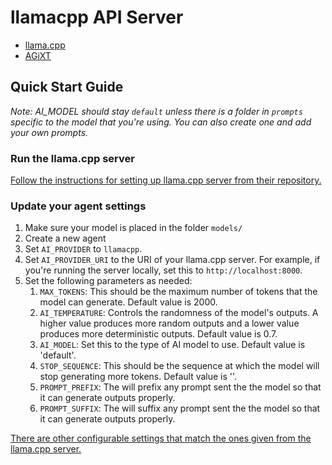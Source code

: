 # llamacpp API Server

- [llama.cpp](https://github.com/ggerganov/llama.cpp)
- [AGiXT](https://github.com/Josh-XT/AGiXT)

## Quick Start Guide

_Note: AI_MODEL should stay `default` unless there is a folder in `prompts` specific to the model that you're using. You can also create one and add your own prompts._

### Run the llama.cpp server

[Follow the instructions for setting up llama.cpp server from their repository.](https://github.com/ggerganov/llama.cpp/tree/master/examples/server#llamacppexampleserver)

### Update your agent settings

1. Make sure your model is placed in the folder `models/`
2. Create a new agent
3. Set `AI_PROVIDER` to `llamacpp`.
4. Set `AI_PROVIDER_URI` to the URI of your llama.cpp server. For example, if you're running the server locally, set this to `http://localhost:8000`.
5. Set the following parameters as needed:
    1. `MAX_TOKENS`: This should be the maximum number of tokens that the model can generate. Default value is 2000.
    2. `AI_TEMPERATURE`: Controls the randomness of the model's outputs. A higher value produces more random outputs and a lower value produces more deterministic outputs. Default value is 0.7.
    3. `AI_MODEL`: Set this to the type of AI model to use. Default value is 'default'.
    4. `STOP_SEQUENCE`: This should be the sequence at which the model will stop generating more tokens. Default value is '</s>'.
    5. `PROMPT_PREFIX`: The will prefix any prompt sent the the model so that it can generate outputs properly.
    6. `PROMPT_SUFFIX`: The will suffix any prompt sent the the model so that it can generate outputs properly.

[There are other configurable settings that match the ones given from the llama.cpp server.](https://github.com/ggerganov/llama.cpp/tree/master/examples/server#api-endpoints)
